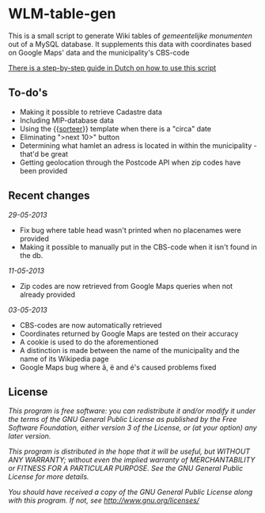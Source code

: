 WLM-table-gen
=============

This is a small script to generate Wiki tables of _gemeentelijke monumenten_ out of a MySQL database.
It supplements this data with coordinates based on Google Maps' data and the municipality's CBS-code

[There is a step-by-step guide in Dutch on how to use this script](http://nl.wikipedia.org/wiki/Wikipedia:Wikiproject/Erfgoed/Nederlandse_Erfgoed_Inventarisatie/Gemeentelijke_monumenten/WLM-table-gen)

To-do's
-------
* Making it possible to retrieve Cadastre data
* Including MIP-database data
* Using the {{[sorteer](http://nl.wikipedia.org/wiki/Sjabloon:Sorteer)}} template when there is a "circa" date
* Eliminating ">next 10>" button
* Determining what hamlet an adress is located in within the municipality - that'd be great
* Getting geolocation through the Postcode API when zip codes have been provided

Recent changes
--------------
*29-05-2013*
* Fix bug where table head wasn't printed when no placenames were provided
* Making it possible to manually put in the CBS-code when it isn't found in the db.

*11-05-2013*
* Zip codes are now retrieved from Google Maps queries when not already provided

*03-05-2013*
* CBS-codes are now automatically retrieved
* Coordinates returned by Google Maps are tested on their accuracy
* A cookie is used to do the aforementioned
* A distinction is made between the name of the municipality and the name of its Wikipedia page
* Google Maps bug where â, ë and é's caused problems fixed

License
-------

*This program is free software: you can redistribute it and/or modify*
*it under the terms of the GNU General Public License as published by*
*the Free Software Foundation, either version 3 of the License, or*
*(at your option) any later version.*

*This program is distributed in the hope that it will be useful,*
*but WITHOUT ANY WARRANTY; without even the implied warranty of*
*MERCHANTABILITY or FITNESS FOR A PARTICULAR PURPOSE.  See the*
*GNU General Public License for more details.*

*You should have received a copy of the GNU General Public License*
*along with this program.  If not, see http://www.gnu.org/licenses/*
